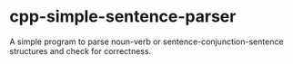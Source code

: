 # cpp-simple-sentence-parser
A simple program to parse noun-verb or sentence-conjunction-sentence structures and check for correctness.
